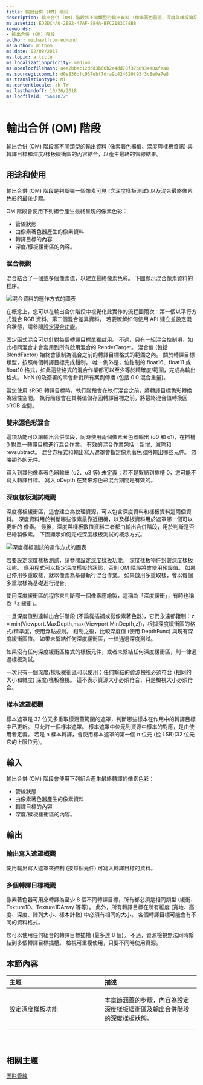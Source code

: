 ```yaml
---
title: 輸出合併 (OM) 階段
description: 輸出合併 (OM) 階段將不同類型的輸出資料 (像素著色器值、深度與樣板資訊) 與轉譯目標和深度/樣板緩衝區的內容結合，以產生最終的管線結果。
ms.assetid: ED2DC4A0-2B92-47AF-884A-BFC2183C78B8
keywords:
- 輸出合併 (OM) 階段
author: michaelfromredmond
ms.author: mithom
ms.date: 02/08/2017
ms.topic: article
ms.localizationpriority: medium
ms.openlocfilehash: a4e2bbac12ddd3b60b2e4dd78f37b8934a8afea8
ms.sourcegitcommit: d0e836dfc937ebf7dfa9c424620f93f3c8e0a7e8
ms.translationtype: MT
ms.contentlocale: zh-TW
ms.lasthandoff: 10/26/2018
ms.locfileid: "5641072"
---
```

# <a name="output-merger-om-stage"></a>輸出合併 (OM) 階段


輸出合併 (OM) 階段將不同類型的輸出資料 (像素著色器值、深度與樣板資訊) 與轉譯目標和深度/樣板緩衝區的內容結合，以產生最終的管線結果。

## <a name="span-idpurpose-and-usesspanspan-idpurpose-and-usesspanspan-idpurpose-and-usesspanpurpose-and-uses"></a><span id="Purpose-and-uses"></span><span id="purpose-and-uses"></span><span id="PURPOSE-AND-USES"></span>用途和使用


輸出合併 (OM) 階段是判斷哪一個像素可見 (含深度樣板測試) 以及混合最終像素色彩的最後步驟。

OM 階段會使用下列組合產生最終呈現的像素色彩︰

-   管線狀態
-   由像素著色器產生的像素資料
-   轉譯目標的內容
-   深度/樣板緩衝區的內容。

### <a name="span-idblending-overviewspanspan-idblending-overviewspanspan-idblending-overviewspanblending-overview"></a><span id="Blending-overview"></span><span id="blending-overview"></span><span id="BLENDING-OVERVIEW"></span>混合概觀

混合結合了一個或多個像素值，以建立最終像素色彩。 下圖顯示混合像素資料的程序。

![混合資料的運作方式的圖表](images/d3d10-blend-state.png)

在概念上，您可以在輸出合併階段中視覺化此實作的流程圖兩次︰第一個以平行方式混合 RGB 資料，第二個混合差異資料。 若要瞭解如何使用 API 建立並設定混合狀態，請參閱[設定混合功能](https://msdn.microsoft.com/library/windows/desktop/bb205072)。

固定函式混合可以針對每個轉譯目標單獨啟用。 不過，只有一組混合控制項，如此相同混合才會套用到所有啟用混合的 RenderTarget。 混合值 (包括 BlendFactor) 始終會限制為混合之前的轉譯目標格式的範圍之內。 關於轉譯目標類型，按照每個轉譯目標完成鉗制。 唯一例外是，位鉗制的 float16、float11 或 float10 格式，如此這些格式的混合作業都可以至少等於精確度/範圍，完成為輸出格式。 NaN 的及簽署的零會針對所有案例傳播 (包括 0.0 混合重量)。

當您使用 sRGB 轉譯目標時，執行階段會在執行混合之前，將轉譯目標色彩轉換為線性空間。 執行階段會在其將值儲存回轉譯目標之前，將最終混合值轉換回 sRGB 空間。

### <a name="span-iddual-source-color-blendingspanspan-iddual-source-color-blendingspanspan-iddual-source-color-blendingspandual-source-color-blending"></a><span id="Dual-source-color-blending"></span><span id="dual-source-color-blending"></span><span id="DUAL-SOURCE-COLOR-BLENDING"></span>雙來源色彩混合

這項功能可以讓輸出合併階段，同時使用兩個像素著色器輸出 (o0 和 o1)，在插槽 0 對單一轉譯目標進行混合作業。 有效的混合作業包括︰新增、減除和 revsubtract。 混合方程式和輸出寫入遮罩會指定像素著色器將輸出哪些元件。 忽略額外的元件。

寫入到其他像素著色器輸出 (o2、o3 等) 未定義；若不是繫結到插槽 0，您可能不寫入轉譯目標。 寫入 oDepth 在雙來源色彩混合期間是有效的。

### <a name="span-iddepth-stencil-testspanspan-iddepth-stencil-testspanspan-iddepth-stencil-testspandepth-stencil-testing-overview"></a><span id="Depth-Stencil-Test"></span><span id="depth-stencil-test"></span><span id="DEPTH-STENCIL-TEST"></span>深度樣板測試概觀

深度樣板緩衝區，這會建立為紋理資源，可以包含深度資料和樣板資料這兩個資料。 深度資料用於判斷哪些像素最靠近相機，以及樣板資料用於遮罩哪一個可以更新的
像素。 最後，深度與樣板數值資料二者都由輸出合併階段，用於判斷是否已繪製像素。 下圖顯示如何完成深度樣板測試的概念方式。

![深度樣板測試的運作方式的圖表](images/d3d10-depth-stencil-test.png)

若要設定深度樣板測試，請參閱[設定深度樣板功能](configuring-depth-stencil-functionality.md)。 深度樣板物件封裝深度樣板狀態。 應用程式可以指定深度樣板的狀態，否則 OM 階段將會使用預設值。 如果已停用多重取樣，就以像素為基礎執行混合作業。 如果啟用多重取樣，會以每個多重取樣為基礎進行混合。

使用深度緩衝區的程序來判斷哪一個像素應繪製，這稱為「深度緩衝」，有時也稱為「z 緩衝」。

一旦深度值到達輸出合併階段 (不論從插補或從像素著色器)，它們永遠都箝制︰z = min(Viewport.MaxDepth,max(Viewport.MinDepth,z))，根據深度緩衝區的格式/精準度，使用浮點規則。 鉗制之後，比較深度值 (使用 DepthFunc) 與現有深度緩衝區值。 如果未繫結任何深度緩衝區，一律通過深度測試。

如果沒有任何深度緩衝區格式的樣板元件，或者未繫結任何深度緩衝區，則一律通過樣板測試。

一次只有一個深度/樣板緩衝區可以使用；任何繫結的資源檢視必須符合 (相同的大小和維度) 深度/樣板檢視。 這不表示資源大小必須符合，只是檢視大小必須符合。

### <a name="span-idsample-maskspanspan-idsample-maskspanspan-idsample-maskspansample-mask-overview"></a><span id="Sample-Mask"></span><span id="sample-mask"></span><span id="SAMPLE-MASK"></span>樣本遮罩概觀

樣本遮罩是 32 位元多重取樣涵蓋範圍的遮罩，判斷哪些樣本在作用中的轉譯目標中已更新。 只允許一個樣本遮罩。 樣本遮罩中位元到資源中樣本的對應，是由使用者定義。 若是 n 樣本轉譯，會使用樣本遮罩的第一個 n 位元 (從 LSB)(32 位元它的上限位元)。

## <a name="span-idinputspanspan-idinputspanspan-idinputspaninput"></a><span id="Input"></span><span id="input"></span><span id="INPUT"></span>輸入


輸出合併 (OM) 階段會使用下列組合產生最終轉譯的像素色彩︰

-   管線狀態
-   由像素著色器產生的像素資料
-   轉譯目標的內容
-   深度/樣板緩衝區的內容。

## <a name="span-idoutputspanspan-idoutputspanspan-idoutputspanoutput"></a><span id="Output"></span><span id="output"></span><span id="OUTPUT"></span>輸出


### <a name="span-idoutput-write-mask-overviewspanspan-idoutput-write-mask-overviewspanspan-idoutput-write-mask-overviewspanoutput-write-mask-overview"></a><span id="Output-write-mask-overview"></span><span id="output-write-mask-overview"></span><span id="OUTPUT-WRITE-MASK-OVERVIEW"></span>輸出寫入遮罩概觀

使用輸出寫入遮罩來控制 (按每個元件) 可寫入轉譯目標的資料。

### <a name="span-idmultiple-render-targets-overviewspanspan-idmultiple-render-targets-overviewspanspan-idmultiple-render-targets-overviewspanmultiple-render-targets-overview"></a><span id="Multiple-render-targets-overview"></span><span id="multiple-render-targets-overview"></span><span id="MULTIPLE-RENDER-TARGETS-OVERVIEW"></span>多個轉譯目標概觀

像素著色器可用來轉譯為至少 8 個不同轉譯目標，所有都必須是相同類型 (緩衝、Texture1D、Texture1DArray 等等）。 此外，所有轉譯目標在所有維度 (寬地、高度、深度、陣列大小、樣本計數) 中必須有相同的大小。 各個轉譯目標可能會有不同的資料格式。

您可以使用任何組合的轉譯目標插槽 (最多達 8 個)。 不過，資源檢視無法同時繫結到多個轉譯目標插槽。 檢視可重複使用，只要不同時使用資源。

## <a name="span-idin-this-sectionspanin-this-section"></a><span id="in-this-section"></span>本節內容


<table>
<colgroup>
<col width="50%" />
<col width="50%" />
</colgroup>
<thead>
<tr class="header">
<th align="left">主題</th>
<th align="left">描述</th>
</tr>
</thead>
<tbody>
<tr class="odd">
<td align="left"><p><a href="configuring-depth-stencil-functionality.md">設定深度樣板功能</a></p></td>
<td align="left"><p>本章節涵蓋的步驟，內容為設定深度樣板緩衝區及輸出合併階段的深度樣板狀態。</p></td>
</tr>
</tbody>
</table>

 

## <a name="span-idrelated-topicsspanrelated-topics"></a><span id="related-topics"></span>相關主題


[圖形管線](graphics-pipeline.md)

 

 




